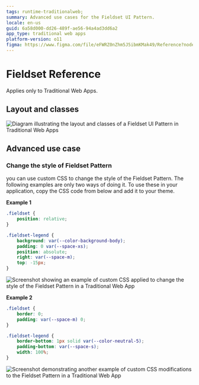 ```yaml
---
tags: runtime-traditionalweb; 
summary: Advanced use cases for the Fieldset UI Pattern.
locale: en-us
guid: 6a58d000-dd26-489f-ae56-94a4ad3dd6a2
app_type: traditional web apps
platform-version: o11
figma: https://www.figma.com/file/eFWRZ0nZhm5J5ibmKMak49/Reference?node-id=615:460
---
```


# Fieldset Reference

<div class="info" markdown="1">

Applies only to Traditional Web Apps.

</div>

## Layout and classes

![Diagram illustrating the layout and classes of a Fieldset UI Pattern in Traditional Web Apps](images/fieldset-2-diag.png "Fieldset Layout Diagram")

## Advanced use case

### Change the style of Fieldset Pattern

you can use custom CSS to change the style of the Fieldset Pattern. The following examples are only two ways of doing it. To use these in your application, copy the CSS code from below and add it to your theme.

**Example 1**

```css
.fieldset {
    position: relative;
}

.fieldset-legend {
    background: var(--color-background-body);
    padding: 0 var(--space-xs);
    position: absolute;
    right: var(--space-m);
    top: -15px;
}
```

![Screenshot showing an example of custom CSS applied to change the style of the Fieldset Pattern in a Traditional Web App](images/fieldset-3-ss.png "Fieldset Style Example 1")

**Example 2**

```css
.fieldset {
    border: 0;
    padding: var(--space-m) 0;
}

.fieldset-legend {
    border-bottom: 1px solid var(--color-neutral-5);
    padding-bottom: var(--space-s);
    width: 100%;
}
```

![Screenshot demonstrating another example of custom CSS modifications to the Fieldset Pattern in a Traditional Web App](images/fieldset-4-ss.png "Fieldset Style Example 2")
